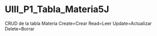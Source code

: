 # UIII_P1_Tabla_Materia5J
CRUD de la tabla Materia Create=Crear Read=Leer Update=Actualizar Delete=Borrar
